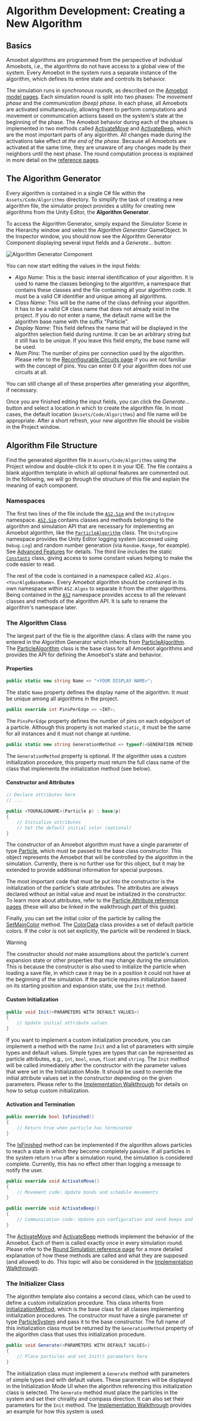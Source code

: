# Algorithm Development: Creating a New Algorithm

## Basics

Amoebot algorithms are programmed from the perspective of individual Amoebots, i.e., the algorithms do not have access to a global view of the system.
Every Amoebot in the system runs a separate instance of the algorithm, which defines its entire state and controls its behavior.

The simulation runs in *synchronous rounds*, as described on the [Amoebot model pages](~/amoebot_model/home.md).
Each simulation round is split into two phases: The *movement phase* and the *communication (beep) phase*.
In each phase, all Amoebots are activated simultaneously, allowing them to perform computations and movement or communication actions based on the system's state at the beginning of the phase.
The Amoebot behavior during each of the phases is implemented in two methods called [ActivateMove][6] and [ActivateBeep][7], which are the most important parts of any algorithm.
All changes made during the activations take effect *at the end of the phase*.
Because all Amoebots are activated at the same time, they are unaware of any changes made by their neighbors until the next phase.
The round computation process is explained in more detail on the [reference pages](~/model_ref/rounds.md).


## The Algorithm Generator

Every algorithm is contained in a single C# file within the `Assets/Code/Algorithms` directory.
To simplify the task of creating a new algorithm file, the simulator project provides a utility for creating new algorithms from the Unity Editor, the **Algorithm Generator**.

To access the Algorithm Generator, simply expand the *Simulator* Scene in the Hierarchy window and select the *Algorithm Generator* GameObject.
In the Inspector window, you should now see the Algorithm Generator Component displaying several input fields and a *Generate...* button:

![Algorithm Generator Component](~/images/editor_alg_gen.png "The Algorithm Generator Component")

You can now start editing the values in the input fields:

- *Algo Name*: This is the basic internal identification of your algorithm.
	It is used to name the classes belonging to the algorithm, a namespace that contains these classes and the file containing all your algorithm code.
	It must be a valid C# identifier and unique among all algorithms.
- *Class Name*: This will be the name of the class defining your algorithm.
	It has to be a valid C# class name that does not already exist in the project.
	If you do not enter a name, the default name will be the algorithm base name with the suffix "Particle".
- *Display Name*: This field defines the name that will be displayed in the algorithm selection field during runtime.
	It can be an arbitrary string but it still has to be unique.
	If you leave this field empty, the base name will be used.
- *Num Pins*: The number of pins per connection used by the algorithm.
	Please refer to the [Reconfigurable Circuits page](~/amoebot_model/circuits.md) if you are not familiar with the concept of pins.
	You can enter 0 if your algorithm does not use circuits at all.

You can still change all of these properties after generating your algorithm, if necessary.

Once you are finished editing the input fields, you can click the *Generate...* button and select a location in which to create the algorithm file.
In most cases, the default location (`Assets/Code/Algorithms`) and file name will be appropriate.
After a short refresh, your new algorithm file should be visible in the Project window.


## Algorithm File Structure

Find the generated algorithm file in `Assets/Code/Algorithms` using the Project window and double-click it to open it in your IDE.
The file contains a blank algorithm template in which all optional features are commented out.
In the following, we will go through the structure of this file and explain the meaning of each component.

### Namespaces

The first two lines of the file include the [`AS2.Sim`][10] and the `UnityEngine` namespace.
[`AS2.Sim`][10] contains classes and methods belonging to the algorithm and simulation API that are necessary for implementing an Amoebot algorithm, like the [`ParticleAlgorithm`][1] class.
The `UnityEngine` namespace provides the Unity Editor logging system (accessed using `Debug.Log`) and random number generation (via `Random.Range`, for example).
See [Advanced Features](advanced.md) for details.
The third line includes the static [`Constants`][12] class, giving access to some constant values helping to make the code easier to read.

The rest of the code is contained in a namespace called `AS2.Algos.<YourAlgoBaseName>`.
Every Amoebot algorithm should be contained in its own namespace within `AS2.Algos` to separate it from the other algorithms.
Being contained in the [`AS2`][11] namespace provides access to all the relevant classes and methods of the algorithm API.
It is safe to rename the algorithm's namespace later.

### The Algorithm Class

The largest part of the file is the algorithm class: A class with the name you entered in the Algorithm Generator which inherits from [ParticleAlgorithm][1].
The [ParticleAlgorithm][1] class is the base class for all Amoebot algorithms and provides the API for defining the Amoebot's state and behavior.


#### Properties

```csharp
public static new string Name => "<YOUR DISPLAY NAME>";
```

The static `Name` property defines the display name of the algorithm.
It must be unique among all algorithms in the project.


```csharp
public override int PinsPerEdge => <INT>;
```

The `PinsPerEdge` property defines the number of pins on each edge/port of a particle.
Although this property is not marked `static`, it must be the same for all instances and it must not change at runtime.


```csharp
public static new string GenerationMethod => typeof(<GENERATION METHOD CLASS>).FullName;
```

The `GenerationMethod` property is optional.
If the algorithm uses a custom initialization procedure, this property must return the full class name of the class that implements the initialization method (see below).


#### Constructor and Attributes

```csharp
// Declare attributes here
// ...

public <YOURALGONAME>(Particle p) : base(p)
{
    // Initialize attributes
    // Set the default initial color (optional)
}
```

The constructor of an Amoebot algorithm must have a single parameter of type [Particle][2], which must be passed to the base class constructor.
This object represents the Amoebot that will be controlled by the algorithm in the simulation.
Currently, there is no further use for this object, but it may be extended to provide additional information for special purposes.

The most important code that must be put into the constructor is the initialization of the particle's state attributes.
The attributes are always declared without an initial value and must be initialized in the constructor.
To learn more about attributes, refer to the [Particle Attribute reference pages](~/model_ref/attrs.md) (these will also be linked in the walkthrough part of this guide).

Finally, you can set the initial color of the particle by calling the [SetMainColor][3] method.
The [ColorData][4] class provides a set of default particle colors.
If the color is not set explicitly, the particle will be rendered in black.

> [!WARNING]
> The constructor should *not* make assumptions about the particle's current expansion state or other properties that may change during the simulation.
> This is because the constructor is also used to initialize the particle when loading a save file, in which case it may be in a position it could not have at the beginning of the simulation.
> If the particle requires initialization based on its starting position and expansion state, use the `Init` method.


#### Custom Initialization

```csharp
public void Init(<PARAMETERS WITH DEFAULT VALUES>)
{
    // Update initial attribute values
}
```

If you want to implement a custom initialization procedure, you can implement a method with the name `Init` and a list of parameters with simple types and default values.
Simple types are types that can be represented as particle attributes, e.g., `int`, `bool`, `enum`, `float` and `string`.
The `Init` method will be called immediately after the constructor with the parameter values that were set in the Initialization Mode.
It should be used to override the initial attribute values set in the constructor depending on the given parameters.
Please refer to the [Implementation Walkthrough](demo.md) for details on how to setup custom initialization.


#### Activation and Termination

```csharp
public override bool IsFinished()
{
    // Return true when particle has terminated
}
```

The [IsFinished][5] method can be implemented if the algorithm allows particles to reach a state in which they become completely passive.
If all particles in the system return `true` after a simulation round, the simulation is considered complete.
Currently, this has no effect other than logging a message to notify the user.


```csharp
public override void ActivateMove()
{
    // Movement code: Update bonds and schedule movements
}

public override void ActivateBeep()
{
    // Communication code: Update pin configuration and send beeps and messages
}
```

The [ActivateMove][6] and [ActivateBeep][7] methods implement the behavior of the Amoebot.
Each of them is called exactly once in every simulation round.
Please refer to the [Round Simulation reference page](~/model_ref/rounds.md) for a more detailed explanation of how these methods are called and what they are supposed (and allowed) to do.
This topic will also be considered in the [Implementation Walkthrough](demo.md).


### The Initializer Class

The algorithm template also contains a second class, which can be used to define a custom initialization procedure.
This class inherits from [InitializationMethod][8], which is the base class for all classes implementing initialization procedures.
The constructor must have a single parameter of type [ParticleSystem][9] and pass it to the base constructor.
The full name of this initialization class must be returned by the `GenerationMethod` property of the algorithm class that uses this initialization procedure.


```csharp
public void Generate(<PARAMETERS WITH DEFAULT VALUES>)
{
    // Place particles and set Init() parameters here
}
```

The initialization class must implement a `Generate` method with parameters of simple types and with default values.
These parameters will be displayed in the Initialization Mode UI when the algorithm referencing this initialization class is selected.
The `Generate` method must place the particles in the system and set their chirality and compass direction.
It can also set their parameters for the `Init` method.
The [Implementation Walkthrough](demo.md) provides an example for how this system is used.



[1]: xref:AS2.Sim.ParticleAlgorithm
[2]: xref:AS2.Sim.Particle
[3]: xref:AS2.Sim.ParticleAlgorithm.SetMainColor(Color)
[4]: xref:AS2.ColorData
[5]: xref:AS2.Sim.ParticleAlgorithm.IsFinished
[6]: xref:AS2.Sim.ParticleAlgorithm.ActivateMove
[7]: xref:AS2.Sim.ParticleAlgorithm.ActivateBeep
[8]: xref:AS2.InitializationMethod
[9]: xref:AS2.Sim.ParticleSystem
[10]: xref:AS2.Sim
[11]: xref:AS2
[12]: xref:AS2.Constants
